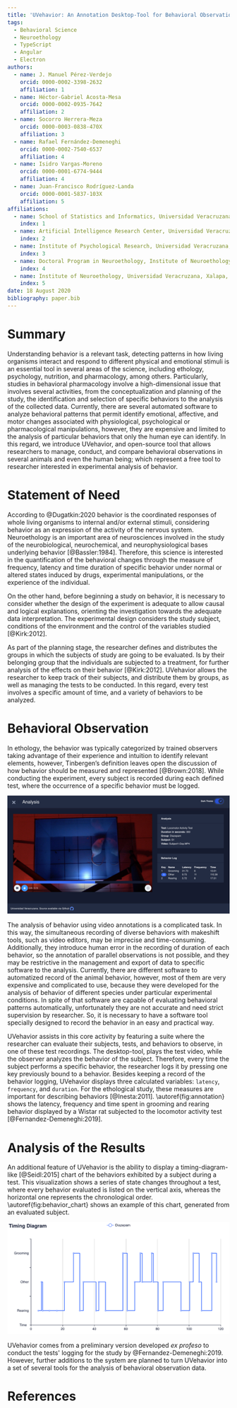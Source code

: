 ```yaml
---
title: 'UVehavior: An Annotation Desktop-Tool for Behavioral Observation'
tags:
  - Behavioral Science
  - Neuroethology
  - TypeScript
  - Angular
  - Electron
authors:
  - name: J. Manuel Pérez-Verdejo
    orcid: 0000-0002-3398-2632
    affiliation: 1
  - name: Héctor-Gabriel Acosta-Mesa
    orcid: 0000-0002-0935-7642
    affiliation: 2
  - name: Socorro Herrera-Meza
    orcid: 0000-0003-0838-470X
    affiliation: 3
  - name: Rafael Fernández-Demeneghi
    orcid: 0000-0002-7540-6537
    affiliation: 4
  - name: Isidro Vargas-Moreno
    orcid: 0000-0001-6774-9444
    affiliation: 4
  - name: Juan-Francisco Rodríguez-Landa
    orcid: 0000-0001-5837-103X
    affiliation: 5
affiliations:
  - name: School of Statistics and Informatics, Universidad Veracruzana, Xalapa, Mexico
    index: 1
  - name: Artificial Intelligence Research Center, Universidad Veracruzana, Xalapa, Mexico
    index: 2
  - name: Institute of Psychological Research, Universidad Veracruzana, Xalapa, Mexico
    index: 3
  - name: Doctoral Program in Neuroethology, Institute of Neuroethology, Universidad Veracruzana, Xalapa, Mexico
    index: 4
  - name: Institute of Neuroethology, Universidad Veracruzana, Xalapa, Mexico
    index: 5
date: 18 August 2020
bibliography: paper.bib
---
```


# Summary

Understanding behavior is a relevant task, detecting patterns in how living organisms interact and respond to different physical and emotional stimuli is an essential tool in several areas of the science, including ethology, psychology, nutrition, and pharmacology, among others. Particularly, studies in behavioral pharmacology involve a high-dimensional issue that involves several activities, from the conceptualization and planning of the study, the identification and selection of specific behaviors to the analysis of the collected data. Currently, there are several automated software to analyze behavioral patterns that permit identify emotional, affective, and motor changes associated with physiological, psychological or pharmacological manipulations, however, they are expensive and limited to the analysis of particular behaviors that only the human eye can identify. In this regard, we introduce UVehavior, and open-source tool that allows researchers to manage, conduct, and compare behavioral observations in several animals and even the human being; which represent a free tool to researcher interested in experimental analysis of behavior.

# Statement of Need

According to @Dugatkin:2020 behavior is the coordinated responses of whole living organisms to internal and/or external stimuli, considering behavior as an expression of the activity of the nervous system.
Neuroethology is an important area of neurosciences involved in the study of the neurobiological, neurochemical, and neurophysiological bases underlying behavior [@Bassler:1984]. Therefore, this science is interested in the quantification of the behavioral changes through the measure of frequency, latency and time duration of specific behavior under normal or altered states induced by drugs, experimental manipulations, or the experience of the individual.

On the other hand, before beginning a study on behavior, it is necessary to consider whether the design of the experiment is adequate to allow causal and logical explanations, orienting the investigation towards the adequate data interpretation. The experimental design considers the study subject, conditions of the environment and the control of the variables studied [@Kirk:2012].

As part of the planning stage, the researcher defines and distributes the groups in which the subjects of study are going to be evaluated. Is by their belonging group that the individuals are subjected to a treatment, for further analysis of the effects on their behavior [@Kirk:2012]. UVehavior allows the researcher to keep track of their subjects, and distribute them by groups, as well as managing the tests to be conducted. In this regard, every test involves a specific amount of time, and a variety of behaviors to be analyzed.

# Behavioral Observation

In ethology, the behavior was typically categorized by trained observers taking advantage of their experience and intuition to identify relevant elements, however, Tinbergen’s definition leaves open the discussion of how behavior should be measured and represented [@Brown:2018].
While conducting the experiment, every subject is recorded during each defined test, where the occurrence of a specific behavior must be logged.

![Annotation main view. The left side of the window shows the playing video and controls, while the right side displays the evaluation's data and the behaviors' log.\label{fig:annotation}](src/assets/img/annotation.png)

The analysis of behavior using video annotations is a complicated task. In this way, the simultaneous recording of diverse behaviors with makeshift tools, such as video editors, may be imprecise and time-consuming. Additionally, they introduce human error in the recording of duration of each behavior, so the annotation of parallel observations is not possible, and they may be restrictive in the management and export of data to specific software to the analysis. Currently, there are different software to automatized record of the animal behavior, however, most of them are very expensive and complicated to use, because they were developed for the analysis of behavior of different species under particular experimental conditions. In spite of that software are capable of evaluating behavioral patterns automatically, unfortunately they are not accurate and need strict supervision by researcher. So, it is necessary to have a software tool specially designed to record the behavior in an easy and practical way.

UVehavior assists in this core activity by featuring a suite where the researcher can evaluate their subjects, tests, and behaviors to observe, in one of these test recordings.
The desktop-tool, plays the test video, while the observer analyzes the behavior of the subject. Therefore, every time the subject performs a specific behavior, the researcher logs it by pressing one key previously bound to a behavior.
Besides keeping a record of the behavior logging, UVehavior displays three calculated variables: `latency`, `frequency`, and `duration`. For the ethological study, these measures are important for describing behaviors [@Inesta:2011]. \autoref{fig:annotation} shows the latency, frequency and time spent in grooming and rearing behavior displayed by a Wistar rat subjected to the locomotor activity test [@Fernandez-Demeneghi:2019].

# Analysis of the Results

An additional feature of UVehavior is the ability to display a timing-diagram-like [@Seidl:2015] chart of the behaviors exhibited by a subject during a test. This visualization shows a series of state changes throughout a test, where every behavior evaluated is listed on the vertical axis, whereas the horizontal one represents the chronological order. \autoref{fig:behavior_chart} shows an example of this chart, generated from an evaluated subject.

![Example of the Timing Diagram generated from an evaluation.\label{fig:behavior_chart}](src/assets/img/behavior_chart.png)

UVehavior comes from a preliminary version developed _ex profeso_ to conduct the tests' logging for the study by @Fernandez-Demeneghi:2019. However, further additions to the system are planned to turn UVehavior into a set of several tools for the analysis of behavioral observation data.

# References
